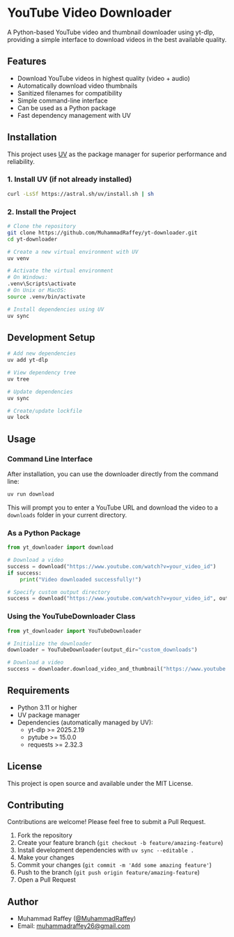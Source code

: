 # YouTube Video Downloader

A Python-based YouTube video and thumbnail downloader using yt-dlp, providing a simple interface to download videos in the best available quality.

## Features

- Download YouTube videos in highest quality (video + audio)
- Automatically download video thumbnails
- Sanitized filenames for compatibility
- Simple command-line interface
- Can be used as a Python package
- Fast dependency management with UV

## Installation

This project uses [UV](https://github.com/astral/uv) as the package manager for superior performance and reliability.

### 1. Install UV (if not already installed)

```bash
curl -LsSf https://astral.sh/uv/install.sh | sh
```

### 2. Install the Project

```bash
# Clone the repository
git clone https://github.com/MuhammadRaffey/yt-downloader.git
cd yt-downloader

# Create a new virtual environment with UV
uv venv

# Activate the virtual environment
# On Windows:
.venv\Scripts\activate
# On Unix or MacOS:
source .venv/bin/activate

# Install dependencies using UV
uv sync
```

## Development Setup

```bash
# Add new dependencies
uv add yt-dlp

# View dependency tree
uv tree

# Update dependencies
uv sync

# Create/update lockfile
uv lock
```

## Usage

### Command Line Interface

After installation, you can use the downloader directly from the command line:

```bash
uv run download
```

This will prompt you to enter a YouTube URL and download the video to a `downloads` folder in your current directory.

### As a Python Package

```python
from yt_downloader import download

# Download a video
success = download("https://www.youtube.com/watch?v=your_video_id")
if success:
    print("Video downloaded successfully!")

# Specify custom output directory
success = download("https://www.youtube.com/watch?v=your_video_id", output_dir="my_videos")
```

### Using the YouTubeDownloader Class

```python
from yt_downloader import YouTubeDownloader

# Initialize the downloader
downloader = YouTubeDownloader(output_dir="custom_downloads")

# Download a video
success = downloader.download_video_and_thumbnail("https://www.youtube.com/watch?v=your_video_id")
```

## Requirements

- Python 3.11 or higher
- UV package manager
- Dependencies (automatically managed by UV):
  - yt-dlp >= 2025.2.19
  - pytube >= 15.0.0
  - requests >= 2.32.3

## License

This project is open source and available under the MIT License.

## Contributing

Contributions are welcome! Please feel free to submit a Pull Request.

1. Fork the repository
2. Create your feature branch (`git checkout -b feature/amazing-feature`)
3. Install development dependencies with `uv sync --editable .`
4. Make your changes
5. Commit your changes (`git commit -m 'Add some amazing feature'`)
6. Push to the branch (`git push origin feature/amazing-feature`)
7. Open a Pull Request

## Author

- Muhammad Raffey ([@MuhammadRaffey](https://github.com/MuhammadRaffey))
- Email: muhammadraffey26@gmail.com
